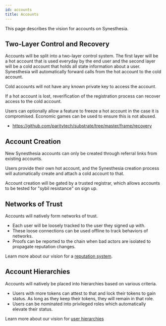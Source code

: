 ```yaml
---
id: accounts
title: Accounts
---
```


This page describes the vision for accounts on Synesthesia.

## Two-Layer Control and Recovery

Accounts will be split into a two-layer control system. The first layer will be
a hot account that is used everyday by the end user and the second layer will be
a cold account that holds all state information about a user. Synesthesia will
automatically forward calls from the hot account to the cold account.

Cold accounts will not have any known private key to access the account.

If a hot account is lost, reverification of the registration process can recover
access to the cold account.

Users can optionally allow a feature to freeze a hot account in the case it is compromised. Economic
games can be used to ensure this is not abused.

* https://github.com/paritytech/substrate/tree/master/frame/recovery

## Account Creation

New Synesthesia accounts can only be created through referral links from existing accounts.

Users provide their own hot account, and the Synesthesia creation process will automatically create
and attach a cold account to that.

Account creation will be gated by a trusted registrar, which allows accounts to be tested for
"sybil resistance" on sign up.

## Networks of Trust

Accounts will natively form networks of trust.

* Each user will be loosely tracked to the user they signed up with.
* These loose connections can be used offline to track behaviors of networks.
* Proofs can be reported to the chain when bad actors are isolated to propagate reputation changes.

Learn more about our vision for a [reputation system](reputation.md).

## Account Hierarchies

Accounts will natively be placed into hierarchies based on various criteria.

* Users with more tokens can attest to that and lock their tokens to gain status. As long as they
keep their tokens, they will remain in that role.
* Users can be nominated into privileged roles which automatically elevate their status.

Learn more about our vision for [user hierarchies](hierarchies.md)
